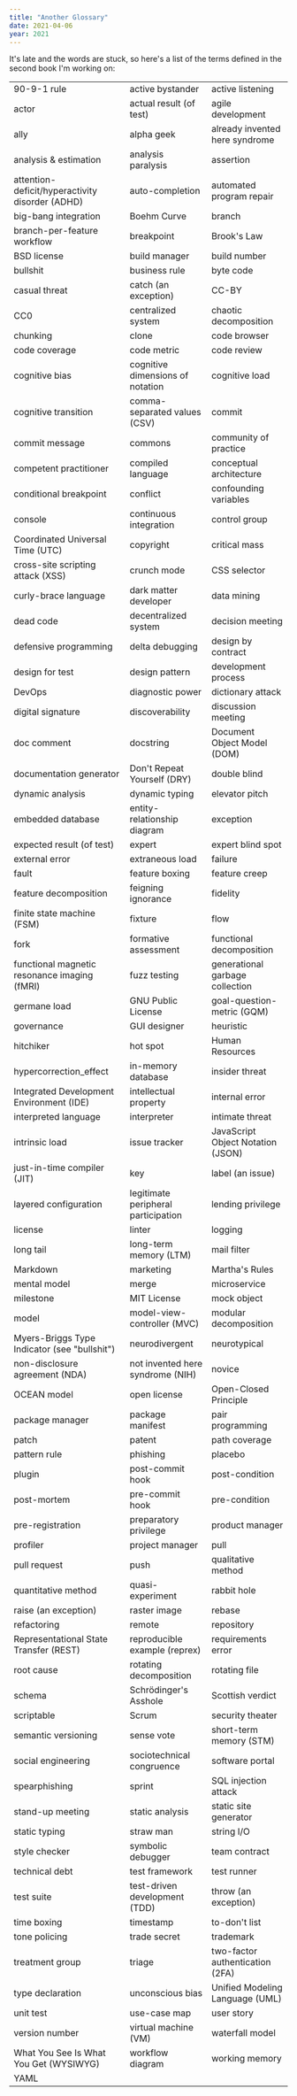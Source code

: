 ```yaml
---
title: "Another Glossary"
date: 2021-04-06
year: 2021
---
```


<p>It's late and the words are stuck, so here's a list of the terms defined in the second book I'm working on:</p>

<table>
<tr><td>90-9-1 rule</td><td>active bystander</td><td>active listening</td></tr>
<tr><td>actor</td><td>actual result (of test)</td><td>agile development</td></tr>
<tr><td>ally</td><td>alpha geek</td><td>already invented here syndrome</td></tr>
<tr><td>analysis &amp; estimation</td><td>analysis paralysis</td><td>assertion</td></tr>
<tr><td>attention-deficit/hyperactivity disorder (ADHD)</td><td>auto-completion</td><td>automated program repair</td></tr>
<tr><td>big-bang integration</td><td>Boehm Curve</td><td>branch</td></tr>
<tr><td>branch-per-feature workflow</td><td>breakpoint</td><td>Brook's Law</td></tr>
<tr><td>BSD license</td><td>build manager</td><td>build number</td></tr>
<tr><td>bullshit</td><td>business rule</td><td>byte code</td></tr>
<tr><td>casual threat</td><td>catch (an exception)</td><td>CC-BY</td></tr>
<tr><td>CC0</td><td>centralized system</td><td>chaotic decomposition</td></tr>
<tr><td>chunking</td><td>clone</td><td>code browser</td></tr>
<tr><td>code coverage</td><td>code metric</td><td>code review</td></tr>
<tr><td>cognitive bias</td><td>cognitive dimensions of notation</td><td>cognitive load</td></tr>
<tr><td>cognitive transition</td><td>comma-separated values (CSV)</td><td>commit</td></tr>
<tr><td>commit message</td><td>commons</td><td>community of practice</td></tr>
<tr><td>competent practitioner</td><td>compiled language</td><td>conceptual architecture</td></tr>
<tr><td>conditional breakpoint</td><td>conflict</td><td>confounding variables</td></tr>
<tr><td>console</td><td>continuous integration</td><td>control group</td></tr>
<tr><td>Coordinated Universal Time (UTC)</td><td>copyright</td><td>critical mass</td></tr>
<tr><td>cross-site scripting attack (XSS)</td><td>crunch mode</td><td>CSS selector</td></tr>
<tr><td>curly-brace language</td><td>dark matter developer</td><td>data mining</td></tr>
<tr><td>dead code</td><td>decentralized system</td><td>decision meeting</td></tr>
<tr><td>defensive programming</td><td>delta debugging</td><td>design by contract</td></tr>
<tr><td>design for test</td><td>design pattern</td><td>development process</td></tr>
<tr><td>DevOps</td><td>diagnostic power</td><td>dictionary attack</td></tr>
<tr><td>digital signature</td><td>discoverability</td><td>discussion meeting</td></tr>
<tr><td>doc comment</td><td>docstring</td><td>Document Object Model (DOM)</td></tr>
<tr><td>documentation generator</td><td>Don't Repeat Yourself (DRY)</td><td>double blind</td></tr>
<tr><td>dynamic analysis</td><td>dynamic typing</td><td>elevator pitch</td></tr>
<tr><td>embedded database</td><td>entity-relationship diagram</td><td>exception</td></tr>
<tr><td>expected result (of test)</td><td>expert</td><td>expert blind spot</td></tr>
<tr><td>external error</td><td>extraneous load</td><td>failure</td></tr>
<tr><td>fault</td><td>feature boxing</td><td>feature creep</td></tr>
<tr><td>feature decomposition</td><td>feigning ignorance</td><td>fidelity</td></tr>
<tr><td>finite state machine (FSM)</td><td>fixture</td><td>flow</td></tr>
<tr><td>fork</td><td>formative assessment</td><td>functional decomposition</td></tr>
<tr><td>functional magnetic resonance imaging (fMRI)</td><td>fuzz testing</td><td>generational garbage collection</td></tr>
<tr><td>germane load</td><td>GNU Public License</td><td>goal-question-metric (GQM)</td></tr>
<tr><td>governance</td><td>GUI designer</td><td>heuristic</td></tr>
<tr><td>hitchiker</td><td>hot spot</td><td>Human Resources</td></tr>
<tr><td>hypercorrection_effect</td><td>in-memory database</td><td>insider threat</td></tr>
<tr><td>Integrated Development Environment (IDE)</td><td>intellectual property</td><td>internal error</td></tr>
<tr><td>interpreted language</td><td>interpreter</td><td>intimate threat</td></tr>
<tr><td>intrinsic load</td><td>issue tracker</td><td>JavaScript Object Notation (JSON)</td></tr>
<tr><td>just-in-time compiler (JIT)</td><td>key</td><td>label (an issue)</td></tr>
<tr><td>layered configuration</td><td>legitimate peripheral participation</td><td>lending privilege</td></tr>
<tr><td>license</td><td>linter</td><td>logging</td></tr>
<tr><td>long tail</td><td>long-term memory (LTM)</td><td>mail filter</td></tr>
<tr><td>Markdown</td><td>marketing</td><td>Martha's Rules</td></tr>
<tr><td>mental model</td><td>merge</td><td>microservice</td></tr>
<tr><td>milestone</td><td>MIT License</td><td>mock object</td></tr>
<tr><td>model</td><td>model-view-controller (MVC)</td><td>modular decomposition</td></tr>
<tr><td>Myers-Briggs Type Indicator (see "bullshit")</td><td>neurodivergent</td><td>neurotypical</td></tr>
<tr><td>non-disclosure agreement (NDA)</td><td>not invented here syndrome (NIH)</td><td>novice</td></tr>
<tr><td>OCEAN model</td><td>open license</td><td>Open-Closed Principle</td></tr>
<tr><td>package manager</td><td>package manifest</td><td>pair programming</td></tr>
<tr><td>patch</td><td>patent</td><td>path coverage</td></tr>
<tr><td>pattern rule</td><td>phishing</td><td>placebo</td></tr>
<tr><td>plugin</td><td>post-commit hook</td><td>post-condition</td></tr>
<tr><td>post-mortem</td><td>pre-commit hook</td><td>pre-condition</td></tr>
<tr><td>pre-registration</td><td>preparatory privilege</td><td>product manager</td></tr>
<tr><td>profiler</td><td>project manager</td><td>pull</td></tr>
<tr><td>pull request</td><td>push</td><td>qualitative method</td></tr>
<tr><td>quantitative method</td><td>quasi-experiment</td><td>rabbit hole</td></tr>
<tr><td>raise (an exception)</td><td>raster image</td><td>rebase</td></tr>
<tr><td>refactoring</td><td>remote</td><td>repository</td></tr>
<tr><td>Representational State Transfer (REST)</td><td>reproducible example (reprex)</td><td>requirements error</td></tr>
<tr><td>root cause</td><td>rotating decomposition</td><td>rotating file</td></tr>
<tr><td>schema</td><td>Schrödinger's Asshole</td><td>Scottish verdict</td></tr>
<tr><td>scriptable</td><td>Scrum</td><td>security theater</td></tr>
<tr><td>semantic versioning</td><td>sense vote</td><td>short-term memory (STM)</td></tr>
<tr><td>social engineering</td><td>sociotechnical congruence</td><td>software portal</td></tr>
<tr><td>spearphishing</td><td>sprint</td><td>SQL injection attack</td></tr>
<tr><td>stand-up meeting</td><td>static analysis</td><td>static site generator</td></tr>
<tr><td>static typing</td><td>straw man</td><td>string I/O</td></tr>
<tr><td>style checker</td><td>symbolic debugger</td><td>team contract</td></tr>
<tr><td>technical debt</td><td>test framework</td><td>test runner</td></tr>
<tr><td>test suite</td><td>test-driven development (TDD)</td><td>throw (an exception)</td></tr>
<tr><td>time boxing</td><td>timestamp</td><td>to-don't list</td></tr>
<tr><td>tone policing</td><td>trade secret</td><td>trademark</td></tr>
<tr><td>treatment group</td><td>triage</td><td>two-factor authentication (2FA)</td></tr>
<tr><td>type declaration</td><td>unconscious bias</td><td>Unified Modeling Language (UML)</td></tr>
<tr><td>unit test</td><td>use-case map</td><td>user story</td></tr>
<tr><td>version number</td><td>virtual machine (VM)</td><td>waterfall model</td></tr>
<tr><td>What You See Is What You Get (WYSIWYG)</td><td>workflow diagram</td><td>working memory</td></tr>
<tr><td>YAML</td><td></td><td></td></tr>
</table>
